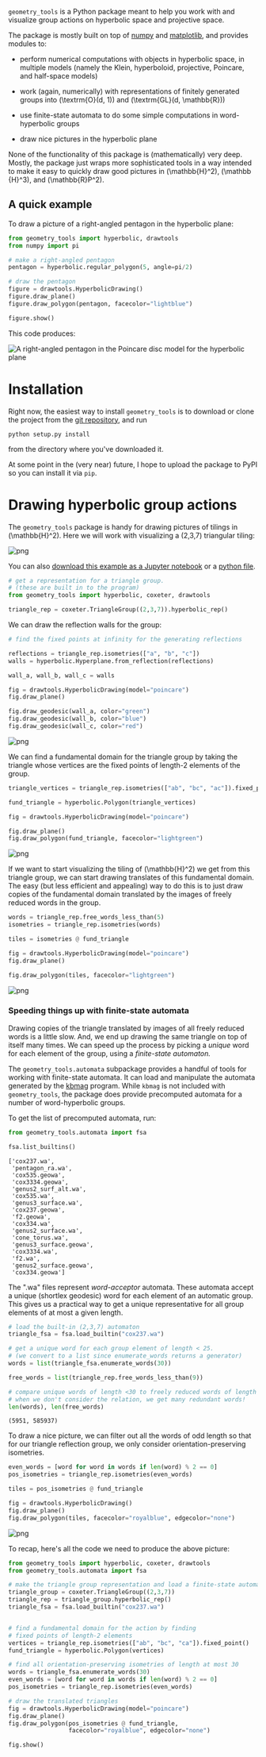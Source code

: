 `geometry_tools` is a Python package meant to help you work with and visualize group actions on hyperbolic space and projective space.

The package is mostly built on top of [numpy](https://numpy.org/) and [matplotlib](https://matplotlib.org/), and provides modules to:

- perform numerical computations with objects in hyperbolic space, in multiple models (namely the Klein, hyperboloid, projective, Poincare, and half-space models)

- work (again, numerically) with representations of finitely generated groups into \(\textrm{O}(d, 1)\) and \(\textrm{GL}(d, \mathbb{R})\)

- use finite-state automata to do some simple computations in word-hyperbolic groups 

- draw nice pictures in the hyperbolic plane

None of the functionality of this package is (mathematically) very deep.
Mostly, the package just wraps more sophisticated tools in a way intended to
make it easy to quickly draw good pictures in \(\mathbb{H}^2\), \(\mathbb
{H}^3\), and \(\mathbb{R}P^2\).

## A quick example

To draw a picture of a right-angled pentagon in the hyperbolic plane:

```python
from geometry_tools import hyperbolic, drawtools
from numpy import pi

# make a right-angled pentagon
pentagon = hyperbolic.regular_polygon(5, angle=pi/2)

# draw the pentagon
figure = drawtools.HyperbolicDrawing()
figure.draw_plane()
figure.draw_polygon(pentagon, facecolor="lightblue")

figure.show()

```

This code produces:

![A right-angled pentagon in the Poincare disc model for the hyperbolic plane](right_angled_pentagon.png)

# Installation

Right now, the easiest way to install `geometry_tools` is to download or clone the project from the [git repository](https://github.com/tjweisman/geometry_tools), and run

```shell
python setup.py install
```
from the directory where you've downloaded it.

At some point in the (very near) future, I hope to upload the package to PyPI so you can install it via `pip`.

# Drawing hyperbolic group actions

The `geometry_tools` package is handy for drawing pictures of tilings in \(\mathbb{H}^2\). Here we will work with visualizing a (2,3,7) triangular tiling:

![png](output_15_0.png)

You can also [download this example as a Jupyter notebook](triangular_tiling.ipynb) or a [python file](triangular_tiling.py).


```python
# get a representation for a triangle group.
# (these are built in to the program)
from geometry_tools import hyperbolic, coxeter, drawtools

triangle_rep = coxeter.TriangleGroup((2,3,7)).hyperbolic_rep()
```

We can draw the reflection walls for the group:


```python
# find the fixed points at infinity for the generating reflections

reflections = triangle_rep.isometries(["a", "b", "c"])
walls = hyperbolic.Hyperplane.from_reflection(reflections)

wall_a, wall_b, wall_c = walls

fig = drawtools.HyperbolicDrawing(model="poincare")
fig.draw_plane()

fig.draw_geodesic(wall_a, color="green")
fig.draw_geodesic(wall_b, color="blue")
fig.draw_geodesic(wall_c, color="red")

```


![png](output_3_0.png)


We can find a fundamental domain for the triangle group by taking the triangle whose vertices are the fixed points of length-2 elements of the group.


```python
triangle_vertices = triangle_rep.isometries(["ab", "bc", "ac"]).fixed_point()

fund_triangle = hyperbolic.Polygon(triangle_vertices)

fig = drawtools.HyperbolicDrawing(model="poincare")

fig.draw_plane()
fig.draw_polygon(fund_triangle, facecolor="lightgreen")
```


![png](output_5_0.png)


If we want to start visualizing the tiling of \(\mathbb{H}^2\) we get from this triangle group, we can start drawing translates of this fundamental domain. The easy (but less efficient and appealing) way to do this is to just draw copies of the fundamental domain translated by the images of freely reduced words in the group.


```python
words = triangle_rep.free_words_less_than(5)
isometries = triangle_rep.isometries(words)

tiles = isometries @ fund_triangle

fig = drawtools.HyperbolicDrawing(model="poincare")
fig.draw_plane()

fig.draw_polygon(tiles, facecolor="lightgreen")
```


![png](output_7_0.png)


### Speeding things up with finite-state automata

Drawing copies of the triangle translated by images of all freely reduced words is a little slow. And, we end up drawing the same triangle on top of itself many times. We can speed up the process by picking a *unique* word for each element of the group, using a *finite-state automaton.*

The `geometry_tools.automata` subpackage provides a handful of tools for working with finite-state automata. It can load and manipulate the automata generated by the [kbmag](https://gap-packages.github.io/kbmag/) program. While `kbmag` is not included with `geometry_tools`, the package does provide precomputed automata for a number of word-hyperbolic groups.

To get the list of precomputed automata, run:


```python
from geometry_tools.automata import fsa

fsa.list_builtins()
```




    ['cox237.wa',
     'pentagon_ra.wa',
     'cox535.geowa',
     'cox3334.geowa',
     'genus2_surf_alt.wa',
     'cox535.wa',
     'genus3_surface.wa',
     'cox237.geowa',
     'f2.geowa',
     'cox334.wa',
     'genus2_surface.wa',
     'cone_torus.wa',
     'genus3_surface.geowa',
     'cox3334.wa',
     'f2.wa',
     'genus2_surface.geowa',
     'cox334.geowa']



The ".wa" files represent *word-acceptor* automata. These automata accept a unique (shortlex geodesic) word for each element of an automatic group. This gives us a practical way to get a unique representative for all group elements of at most a given length.




```python
# load the built-in (2,3,7) automaton
triangle_fsa = fsa.load_builtin("cox237.wa")

# get a unique word for each group element of length < 25.
# (we convert to a list since enumerate_words returns a generator)
words = list(triangle_fsa.enumerate_words(30))

free_words = list(triangle_rep.free_words_less_than(9))

# compare unique words of length <30 to freely reduced words of length <9.
# when we don't consider the relation, we get many redundant words!
len(words), len(free_words)
```




    (5951, 585937)



To draw a nice picture, we can filter out all the words of odd length so that for our triangle reflection group, we only consider orientation-preserving isometries.


```python
even_words = [word for word in words if len(word) % 2 == 0]
pos_isometries = triangle_rep.isometries(even_words)

tiles = pos_isometries @ fund_triangle

fig = drawtools.HyperbolicDrawing()
fig.draw_plane()
fig.draw_polygon(tiles, facecolor="royalblue", edgecolor="none")
```


![png](output_13_0.png)


To recap, here's all the code we need to produce the above picture:


```python
from geometry_tools import hyperbolic, coxeter, drawtools
from geometry_tools.automata import fsa

# make the triangle group representation and load a finite-state automaton
triangle_group = coxeter.TriangleGroup((2,3,7))
triangle_rep = triangle_group.hyperbolic_rep()
triangle_fsa = fsa.load_builtin("cox237.wa")


# find a fundamental domain for the action by finding 
# fixed points of length-2 elements
vertices = triangle_rep.isometries(["ab", "bc", "ca"]).fixed_point()
fund_triangle = hyperbolic.Polygon(vertices)

# find all orientation-preserving isometries of length at most 30
words = triangle_fsa.enumerate_words(30)
even_words = [word for word in words if len(word) % 2 == 0]
pos_isometries = triangle_rep.isometries(even_words)

# draw the translated triangles
fig = drawtools.HyperbolicDrawing(model="poincare")
fig.draw_plane()
fig.draw_polygon(pos_isometries @ fund_triangle, 
                 facecolor="royalblue", edgecolor="none")

fig.show()
```